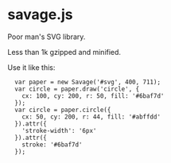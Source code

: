 # savage.js

Poor man's SVG library.

Less than 1k gzipped and minified.

Use it like this:

      var paper = new Savage('#svg', 400, 711);
      var circle = paper.draw('circle', {
        cx: 100, cy: 200, r: 50, fill: '#6baf7d'
      });
      var circle = paper.circle({
        cx: 50, cy: 200, r: 44, fill: '#abffdd'
      }).attr({
        'stroke-width': '6px'
      }).attr({
        stroke: '#6baf7d'
      });
